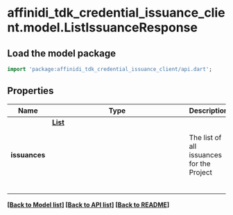 # affinidi_tdk_credential_issuance_client.model.ListIssuanceResponse

## Load the model package

```dart
import 'package:affinidi_tdk_credential_issuance_client/api.dart';
```

## Properties

| Name          | Type                          | Description                               | Notes                 |
| ------------- | ----------------------------- | ----------------------------------------- | --------------------- |
| **issuances** | [**List<Object>**](Object.md) | The list of all issuances for the Project | [default to const []] |

[[Back to Model list]](../README.md#documentation-for-models) [[Back to API list]](../README.md#documentation-for-api-endpoints) [[Back to README]](../README.md)
